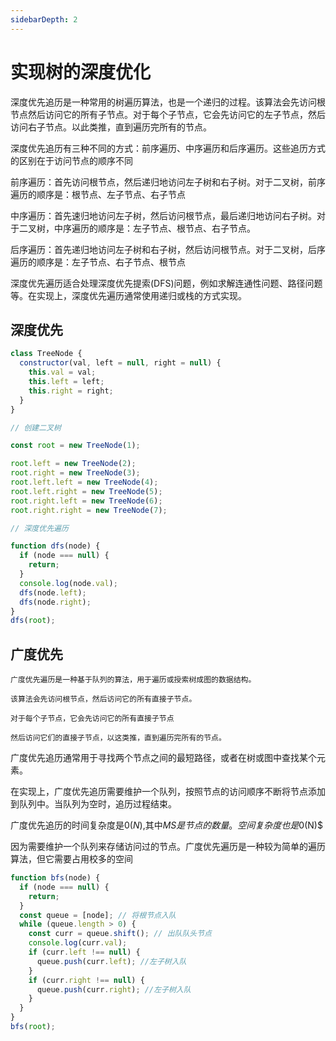 ```yaml
---
sidebarDepth: 2
---
```


# 实现树的深度优化 

深度优先追历是一种常用的树遍历算法，也是一个递归的过程。该算法会先访问根节点然后访问它的所有子节点。对于每个子节点，它会先访问它的左子节点，然后访问右子节点。以此类推，直到遍历完所有的节点。

深度优先追历有三种不同的方式：前序遍历、中序遍历和后序遍历。这些追历方式的区别在于访问节点的顺序不同

前序遍历：首先访问根节点，然后递归地访问左子树和右子树。对于二叉树，前序遍历的顺序是：根节点、左子节点、右子节点

中序遍历：首先速归地访问左子树，然后访问根节点，最后递归地访问右子树。对于二叉树，中序遍历的顺序是：左子节点、根节点、右子节点。

后序遍历：首先递归地访问左子树和右子树，然后访问根节点。对于二叉树，后序遍历的顺序是：左子节点、右子节点、根节点

深度优先遍历适合处理深度优先提索(DFS)问题，例如求解连通性问题、路径问题等。在实现上，深度优先遍历通常使用递归或栈的方式实现。

## 深度优先

```js
class TreeNode {
  constructor(val, left = null, right = null) {
    this.val = val;
    this.left = left;
    this.right = right;
  }
}

// 创建二叉树

const root = new TreeNode(1);

root.left = new TreeNode(2);
root.right = new TreeNode(3);
root.left.left = new TreeNode(4);
root.left.right = new TreeNode(5);
root.right.left = new TreeNode(6);
root.right.right = new TreeNode(7);

// 深度优先遍历

function dfs(node) {
  if (node === null) {
    return;
  }
  console.log(node.val);
  dfs(node.left);
  dfs(node.right);
}
dfs(root);

```


## 广度优先 

```text
广度优先遍历是一种基于队列的算法，用于遍历或授索树成图的数据结构。

该算法会先访问根节点，然后访问它的所有直接子节点。

对于每个子节点，它会先访问它的所有直接子节点

然后访问它们的直接子节点，以这类推，直到遍历完所有的节点。

```

广度优先追历通常用于寻找两个节点之间的最短路径，或者在树或图中查找某个元素。

在实现上，广度优先追历需要维护一个队列，按照节点的访问顺序不断将节点添加到队列中。当队列为空时，追历过程结束。

广度优先追历的时间复杂度是$0(N)$,其中$MS是节点的数量。空间复杂度也是$0(N)$

因为需要维护一个队列来存储访问过的节点。广度优先遍历是一种较为简单的遍历算法，但它需要占用校多的空间


```js
function bfs(node) {
  if (node === null) {
    return;
  }
  const queue = [node]; // 将根节点入队
  while (queue.length > 0) {
    const curr = queue.shift(); // 出队队头节点
    console.log(curr.val);
    if (curr.left !== null) {
      queue.push(curr.left); //左子树入队
    }
    if (curr.right !== null) {
      queue.push(curr.right); //左子树入队
    }
  }
}
bfs(root);
```